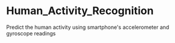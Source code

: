 # Human_Activity_Recognition
Predict the human activity using smartphone's accelerometer and gyroscope readings
